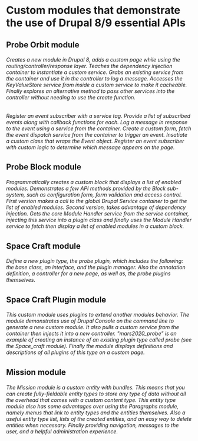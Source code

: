 # Custom modules that demonstrate the use of Drupal 8/9 essential APIs 

## Probe Orbit module

###### Creates a new module in Drupal 8, adds a custom page while using the routing/controller/response layer. Teaches the dependency injection container to instantiate a custom service. Grabs an existing service from the container and use it in the controller to log a message. Accesses the KeyValueStore service from inside a custom service to make it cacheable. Finally explores an alternative method to pass other services into the controller without needing to use the create function.

###### Register an event subscriber with a service tag. Provide a list of subscribed events along with callback functions for each.  Log a message in response to the event using a service from the container. Create a custom form, fetch the event dispatch service from the container to trigger an event. Insatiate a custom class that wraps the Event object. Register an event subscriber with custom logic to determine which message appears on the page.

## Probe Block module

###### Programmatically creates a custom block that displays a list of enabled modules. Demonstrates a few  API methods provided by the Block sub-system, such as configuration form, form validation and access control. First version makes a call to the global Drupal Service container to get the list of enabled modules.  Second version, takes advantage of dependency injection. Gets the core Module Handler service from the service container, injecting this service into a plugin class and finally uses the Module Handler service to fetch then display a list of enabled modules in a custom block.

## Space Craft module

###### Define a new plugin type, the probe plugin, which includes the following: the base class, an interface, and the plugin manager. Also the annotation definition, a controller for a new page, as well as, the probe plugins themselves.

## Space Craft Plugin module

###### This custom module uses plugins to extend another modules behavior.  The module demonstrates use of Drupal Console on the command line to generate a new custom module. It also pulls a custom service from the container then injects it into a new controller. "mars2020_probe" is an example of creating an instance of an existing plugin type called probe (see the Space_craft module). Finally the module displays definitions and descriptions of all plugins of this type on a custom page.

## Mission module

###### The Mission module is a custom entity with bundles. This means that you can create fully-fieldable entity types to store any type of data without all the overhead that comes with a custom content type. This entity type module also has some advantages over using the Paragraphs module, namely menus that link to entity types and the entities themselves. Also a useful entity type list, lists of the created entities, and an easy way to delete entities when necessary. Finally providing navigation, messages to the user, and a helpful administration experience.
